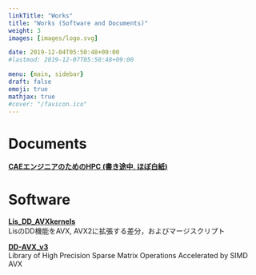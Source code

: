```yaml
---
linkTitle: "Works"
title: "Works (Software and Documents)"
weight: 3
images: [images/logo.svg]

date: 2019-12-04T05:50:48+09:00
#lastmod: 2019-12-07T05:50:48+09:00

menu: {main, sidebar}
draft: false
emoji: true
mathjax: true
#cover: "/favicon.ico"
---
```


# Documents
**[CAEエンジニアのためのHPC (書き途中, ほぼ白紙)][hpc4cae]**


# Software
**[Lis_DD_AVXkernels][DDAVX1]**\
		LisのDD機能をAVX, AVX2に拡張する差分，およびマージスクリプト


**[DD-AVX\_v3][DDAVX3]**\
	Library of High Precision Sparse Matrix Operations Accelerated by SIMD AVX


[hpc4cae]: /HPC4CAE/index.html
[DDAVX1]: https://github.com/t-hishinuma/Lis_DD_AVXkernels
[DDAVX3]: https://github.com/t-hishinuma/DD-AVX_v3
